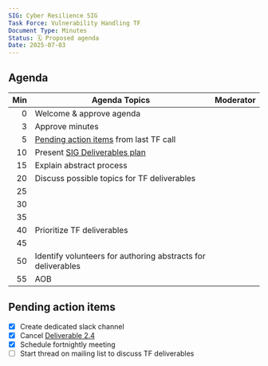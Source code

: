 ```yaml
---
SIG: Cyber Resilience SIG
Task Force: Vulnerability Handling TF
Document Type: Minutes
Status: 🗓️ Proposed agenda
Date: 2025-07-03
---
```


##  Agenda

| Min | Agenda Topics | Moderator |
| --: | ----- | --- |
|   0 | Welcome & approve agenda | |
|   3 | Approve minutes | |
|   5 | [Pending action items](#pending-action-items) from last TF call | |
|  10 | Present [SIG Deliverables plan](https://github.com/orcwg/orcwg/blob/main/cyber-resilience-sig/deliverables.md) | |
|  15 | Explain abstract process | |
|  20 | Discuss possible topics for TF deliverables | |
|  25 |  | |
|  30 |  | |
|  35 |  | |
|  40 | Prioritize TF deliverables | |
|  45 |  | |
|  50 | Identify volunteers for authoring abstracts for deliverables | |
|  55 | AOB | |

## Pending action items

- [X] Create dedicated slack channel
- [X] Cancel [Deliverable 2.4][deliverable-2-4]
- [X] Schedule fortnightly meeting
- [ ] Start thread on mailing list to discuss TF deliverables

[TF]: https://github.com/orcwg/orcwg/tree/main/cyber-resilience-sig#vulnerability-handling-tf
[PT 3 liaison notes]: https://github.com/orcwg/orcwg/tree/main/cyber-resilience-sig/coordination/cen-cenelec-wg-9
[deliverable-2-2]: https://github.com/orcwg/orcwg/blob/main/cyber-resilience-sig/coordination/cen-cenelec-wg-9/deliverable-2-2.md
[deliverable-2-4]: https://github.com/orcwg/orcwg/blob/main/cyber-resilience-sig/coordination/cen-cenelec-wg-9/deliverable-2-4.md